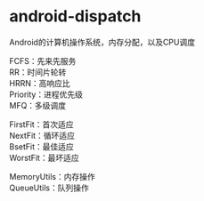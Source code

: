 # android-dispatch  
Android的计算机操作系统，内存分配，以及CPU调度  

FCFS：先来先服务  
RR：时间片轮转  
HRRN：高响应比  
Priority：进程优先级  
MFQ：多级调度  

FirstFit：首次适应  
NextFit：循环适应  
BsetFit：最佳适应  
WorstFit：最坏适应  

MemoryUtils：内存操作  
QueueUtils：队列操作    
